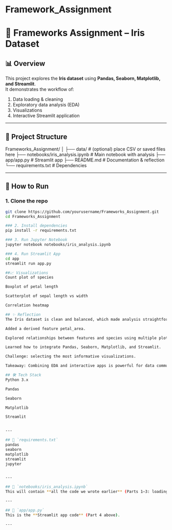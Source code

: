 # Framework_Assignment


# 🌸 Frameworks Assignment – Iris Dataset

## 📊 Overview
This project explores the **Iris dataset** using **Pandas, Seaborn, Matplotlib, and Streamlit**.  
It demonstrates the workflow of:
1. Data loading & cleaning  
2. Exploratory data analysis (EDA)  
3. Visualizations  
4. Interactive Streamlit application  

---

## 📂 Project Structure
Frameworks_Assignment/
│
├── data/ # (optional) place CSV or saved files here
├── notebooks/iris_analysis.ipynb # Main notebook with analysis
├── app/app.py # Streamlit app
├── README.md # Documentation & reflection
└── requirements.txt # Dependencies


---

## 🚀 How to Run

### 1. Clone the repo
```bash
git clone https://github.com/yourusername/Frameworks_Assignment.git
cd Frameworks_Assignment

### 2. Install dependencies
pip install -r requirements.txt

### 3. Run Jupyter Notebook
jupyter notebook notebooks/iris_analysis.ipynb

### 4. Run Streamlit App
cd app
streamlit run app.py

##📈 Visualizations
Count plot of species

Boxplot of petal length

Scatterplot of sepal length vs width

Correlation heatmap

## ✨ Reflection
The Iris dataset is clean and balanced, which made analysis straightforward.

Added a derived feature petal_area.

Explored relationships between features and species using multiple plots.

Learned how to integrate Pandas, Seaborn, Matplotlib, and Streamlit.

Challenge: selecting the most informative visualizations.

Takeaway: Combining EDA and interactive apps is powerful for data communication.

## 🛠️ Tech Stack
Python 3.x

Pandas

Seaborn

Matplotlib

Streamlit


---

## 📄 `requirements.txt`
pandas
seaborn
matplotlib
streamlit
jupyter


---

## 📓 `notebooks/iris_analysis.ipynb`
This will contain **all the code we wrote earlier** (Parts 1–3: loading, cleaning, analysis, visualization).  

---

## 📄 `app/app.py`
This is the **Streamlit app code** (Part 4 above).  

---

